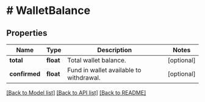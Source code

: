 # # WalletBalance

## Properties

Name | Type | Description | Notes
------------ | ------------- | ------------- | -------------
**total** | **float** | Total wallet balance. | [optional] 
**confirmed** | **float** | Fund in wallet available to withdrawal. | [optional] 

[[Back to Model list]](../../README.md#documentation-for-models) [[Back to API list]](../../README.md#documentation-for-api-endpoints) [[Back to README]](../../README.md)


